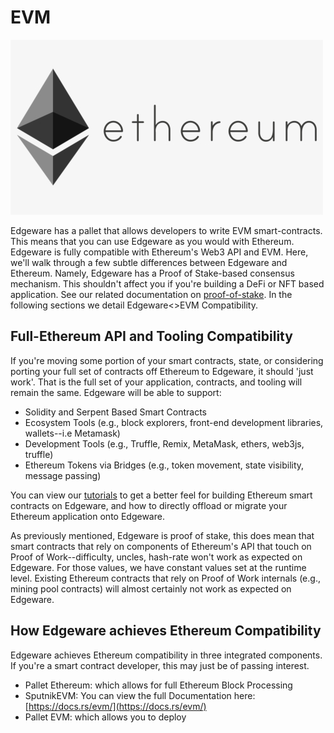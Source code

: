# EVM

![](../../../../.gitbook/assets/124-1245885_ethereum-logo-eth-coin-logo-png-transparent-png.png)

Edgeware has a pallet that allows developers to write EVM smart-contracts. This means that you can use Edgeware as you would with Ethereum. Edgeware is fully compatible with Ethereum's Web3 API and EVM. Here, we'll walk through a few subtle differences between Edgeware and Ethereum. Namely, Edgeware has a Proof of Stake-based consensus mechanism. This shouldn't affect you if you're building a DeFi or NFT based application. See our related documentation on [proof-of-stake](https://docs.edgewa.re/edgeware-runtime/consensus). In the following sections we detail Edgeware&lt;&gt;EVM Compatibility.

## Full-Ethereum API and Tooling Compatibility

If you're moving some portion of your smart contracts, state, or considering porting your full set of contracts off Ethereum to Edgeware, it should 'just work'. That is the full set of your application, contracts, and tooling will remain the same. Edgeware will be able to support:

* Solidity and Serpent Based Smart Contracts
* Ecosystem Tools \(e.g., block explorers, front-end development libraries, wallets--i.e Metamask\)
* Development Tools \(e.g., Truffle, Remix, MetaMask, ethers, web3js, truffle\)
* Ethereum Tokens via Bridges \(e.g., token movement, state visibility, message passing\)

You can view our [tutorials](https://contracts.edgewa.re) to get a better feel for building Ethereum smart contracts on Edgeware, and how to directly offload or migrate your Ethereum application onto Edgeware.

As previously mentioned, Edgeware is proof of stake, this does mean that smart contracts that rely on components of Ethereum's API that touch on Proof of Work--difficulty, uncles, hash-rate won't work as expected on Edgeware. For those values, we have constant values set at the runtime level. Existing Ethereum contracts that rely on Proof of Work internals \(e.g., mining pool contracts\) will almost certainly not work as expected on Edgeware.

## How Edgeware achieves Ethereum Compatibility

Edgeware achieves Ethereum compatibility in three integrated components. If you're a smart contract developer, this may just be of passing interest.

* Pallet Ethereum: which allows for full Ethereum Block Processing
* SputnikEVM: You can view the full Documentation here: [https://docs.rs/evm/](https://docs.rs/evm/)
* Pallet EVM: which allows you to deploy

